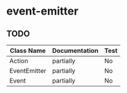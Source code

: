 # event-emitter

## TODO
| Class Name    | Documentation | Test |
| ------------- | ------------- | ---- |
| Action        | partially     | No   |
| EventEmitter  | partially     | No   |
| Event         | partially     | No   |
